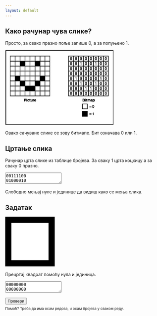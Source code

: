 ```yaml
---
layout: default
---
```


## Како рачунар чува слике?

Просто, за свако празно поље запише 0, а за попуњено 1.

![](slike/smesko.jpg)

Овако сачуване слике се зову битмапе. Бит означава 0 или 1.

## Цртање слика

Рачунар црта слике из таблице бројева. За сваку 1 црта коцкицу а за сваку 0 празно.

<textarea id='primer'>
00111100
01000010
10100101
10000001
10100101
10011001
01000010
00111100
</textarea>

<canvas id="platno1" width="160" height="160"></canvas>

Слободно мењај нуле и јединице да видиш како се мења слика.

## Задатак

![](slike/kvadrat.png)

Прецртај квадрат помоћу нула и јединица.

<textarea id='unos'>
00000000
00000000
00000000
00000000
00000000
00000000
00000000
00000000
</textarea>

<canvas id="platno2" width="160" height="160"></canvas>

<button type="button" id="provera">Провери</button> <span id="poruka"></span>
<br>
<sub class="pomoc">Помоћ? <span>Треба да има осам редова, и осам бројева у сваком реду.</span></sub>

<script src="js/bitmape.js"></script>
